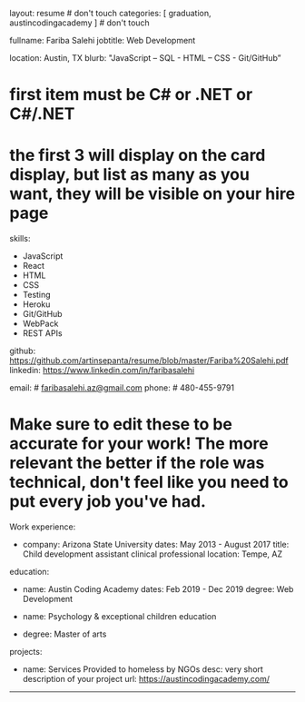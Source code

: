 layout: resume # don't touch
categories: [ graduation, austincodingacademy ] # don't touch

fullname: Fariba Salehi
jobtitle: Web Development

location: Austin, TX
blurb: "JavaScript – SQL - HTML – CSS - Git/GitHub”

# first item must be C# or .NET or C#/.NET
# the first 3 will display on the card display, but list as many as you want, they will be visible on your hire page
skills:
  - JavaScript
  - React
  - HTML
  - CSS
  - Testing
  - Heroku
  - Git/GitHub
  - WebPack
  - REST APIs

github: https://github.com/artinsepanta/resume/blob/master/Fariba%20Salehi.pdf
linkedin: https://www.linkedin.com/in/faribasalehi

email: # faribasalehi.az@gmail.com
phone: # 480-455-9791

# Make sure to edit these to be accurate for your work! The more relevant the better if the role was technical, don't feel like you need to put every job you've had.

Work experience:
  - company: Arizona State University
    dates: May 2013 - August 2017
    title: Child development assistant clinical professional
    location: Tempe, AZ

education:
  - name: Austin Coding Academy
    dates: Feb 2019 - Dec 2019
    degree: Web Development

  - name: Psychology & exceptional children education
  - degree: Master of arts
  
projects:
  - name: Services Provided to homeless by NGOs
    desc: very short description of your project
    url: https://austincodingacademy.com/
---
